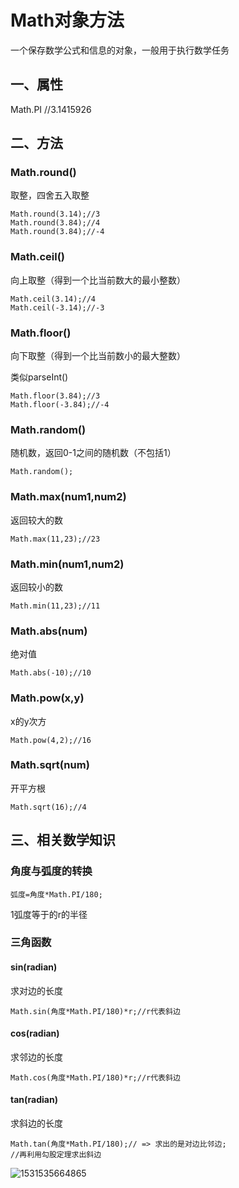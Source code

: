 # Math对象方法

一个保存数学公式和信息的对象，一般用于执行数学任务

## 一、属性

Math.PI  //3.1415926

## 二、方法

### Math.round()

取整，四舍五入取整

```
Math.round(3.14);//3
Math.round(3.84);//4
Math.round(3.84);//-4
```

### Math.ceil()

向上取整（得到一个比当前数大的最小整数）

```
Math.ceil(3.14);//4
Math.ceil(-3.14);//-3
```

### Math.floor()

向下取整（得到一个比当前数小的最大整数）

类似parseInt()

```
Math.floor(3.84);//3
Math.floor(-3.84);//-4
```

### Math.random()

随机数，返回0-1之间的随机数（不包括1）

```
Math.random();
```

### Math.max(num1,num2)

返回较大的数

```
Math.max(11,23);//23
```

### Math.min(num1,num2)

返回较小的数

```
Math.min(11,23);//11
```

### Math.abs(num)

绝对值

```
Math.abs(-10);//10
```

### Math.pow(x,y)

x的y次方

```
Math.pow(4,2);//16
```

### Math.sqrt(num)

开平方根

```
Math.sqrt(16);//4
```

## 三、相关数学知识

### 角度与弧度的转换

```
弧度=角度*Math.PI/180;
```

1弧度等于的r的半径

### 三角函数

#### sin(radian)

求对边的长度 

```
Math.sin(角度*Math.PI/180)*r;//r代表斜边
```

#### cos(radian)

求邻边的长度

```
Math.cos(角度*Math.PI/180)*r;//r代表斜边
```

#### tan(radian)

求斜边的长度

```
Math.tan(角度*Math.PI/180);// => 求出的是对边比邻边;
//再利用勾股定理求出斜边
```

![1531535664865](D:\学习\笔记\img\圆.png)

